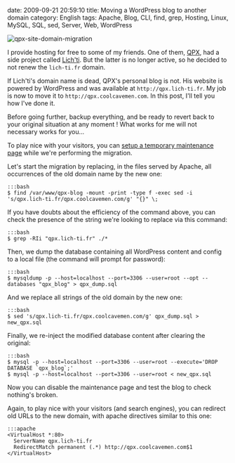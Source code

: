 date: 2009-09-21 20:59:10
title: Moving a WordPress blog to another domain
category: English
tags: Apache, Blog, CLI, find, grep, Hosting, Linux, MySQL, SQL, sed, Server, Web, WordPress

![qpx-site-domain-migration](/static/uploads/2009/09/qpx-site-domain-migration.png)

I provide hosting for free to some of my friends. One of them, [QPX](http://wqpx.wordpress.com), had a side project called [Lich'ti](http://www.myspace.com/espace_lichti). But the latter is no longer active, so he decided to not renew the `lich-ti.fr` domain.

If Lich'ti's domain name is dead, QPX's personal blog is not. His website is powered by WordPress and was available at `http://qpx.lich-ti.fr`. My job is now to move it to `http://qpx.coolcavemen.com`. In this post, I'll tell you how I've done it.

Before going further, backup everything, and be ready to revert back to your original situation at any moment ! What works for me will not necessary works for you...

To play nice with your visitors, you can [setup a temporary maintenance page](http://www.milienzo.com/2007/05/16/how-to-display-a-maintenance-page-whilst-upgrading-wordpress/) while we're performing the migration.

Let's start the migration by replacing, in the files served by Apache, all occurrences of the old domain name by the new one:

    :::bash
    $ find /var/www/qpx-blog -mount -print -type f -exec sed -i 's/qpx.lich-ti.fr/qpx.coolcavemen.com/g' "{}" \;

If you have doubts about the efficiency of the command above, you can check the presence of the string we're looking to replace via this command:

    :::bash
    $ grep -RIi "qpx.lich-ti.fr" ./*

Then, we dump the database containing all WordPress content and config to a local file (the command will prompt for password):

    :::bash
    $ mysqldump -p --host=localhost --port=3306 --user=root --opt --databases "qpx_blog" > qpx_dump.sql

And we replace all strings of the old domain by the new one:

    :::bash
    $ sed 's/qpx.lich-ti.fr/qpx.coolcavemen.com/g' qpx_dump.sql > new_qpx.sql

Finally, we re-inject the modified database content after clearing the original:

    :::bash
    $ mysql -p --host=localhost --port=3306 --user=root --execute='DROP DATABASE `qpx_blog`;'
    $ mysql -p --host=localhost --port=3306 --user=root < new_qpx.sql

Now you can disable the maintenance page and test the blog to check nothing's broken.

Again, to play nice with your visitors (and search engines), you can redirect old URLs to the new domain, with apache directives similar to this one:

    :::apache
    <VirtualHost *:80>
      ServerName qpx.lich-ti.fr
      RedirectMatch permanent (.*) http://qpx.coolcavemen.com$1
    </VirtualHost>

